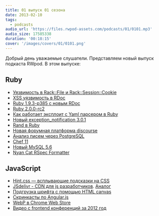 ```yaml
---
title: 01 выпуск 01 сезона
date: 2013-02-10
tags:
  - podcasts
audio_url: 'https://files.rwpod-assets.com/podcasts/01/0101.mp3'
audio_size: 17585338
duration: '00:18:15'
cover: '/images/covers/01/0101.png'
---
```


Добрый день уважаемые слушатели. Представляем новый выпуск подкаста RWpod. В этом выпуске:

## Ruby

- [Уязвимость в Rack::File и Rack::Session::Cookie](http://rack.github.com/)
- [XSS уязвимость в RDoc](http://blog.segment7.net/2013/02/06/rdoc-xss-vulnerability-cve-2013-0256-releases-3-9-5-3-12-1-4-0-0-rc-2)
- [Ruby 1.9.3-p385 c новым RDoc](http://www.ruby-lang.org/en/news/2013/02/06/ruby-1-9-3-p385-is-released/)
- [Ruby 2.0.0-rc2](http://www.ruby-lang.org/en/news/2013/02/08/ruby-2-0-0-rc2-is-released/)
- [Как работает эксплоит с Yaml парсером в Ruby](http://rubysource.com/anatomy-of-an-exploit-an-in-depth-look-at-the-rails-yaml-vulnerability/)
- [Новый exception_notification 3.0.1](https://github.com/smartinez87/exception_notification)
- [Rand в Ruby](http://rbjl.net/67-ruby-and-random)
- [Новая форумная платформа discourse](http://www.discourse.org/)
- [Анализ писем через PostgreSQL](http://citusdata.com/blog/57-postgresql-full-text-search)
- [Chef 11](http://docs.opscode.com/breaking_changes_chef_11.html)
- [Новый MySQL 5.6](http://www.opennet.ru/opennews/art.shtml?num=36031)
- [Nyan Cat RSpec Formatter](http://mattsears.com/articles/2011/11/16/nyan-cat-rspec-formatter)

## JavaScript

- [Hint.css — всплывающие подсказки на CSS](http://kushagragour.in/lab/hint/)
- [JSdelivr - CDN для js разработчиков](http://www.jsdelivr.com/). [Аналог](http://cdnjs.com/)
- [Подгрузка шрифта с помощью HTML canvas](http://rezoner.net/preloading-font-face-using-canvas,686)
- [Скринкасты по Angular.js](http://egghead.io/)
- [WebP в Chrome Web Store](https://developers.google.com/speed/webp/)
- [Видео с frontend конференций за 2012 год](http://tohtml.it/post/36728117424/front-end-videos-2012)
